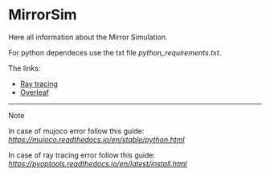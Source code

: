 # MirrorSim

Here all information about the Mirror Simulation. 

For python dependeces use the txt file *python_requirements.txt*.

The links:
* [Ray tracing](https://github.com/cihologramas/pyoptools/tree/master)
* [Overleaf](https://www.overleaf.com/read/wbdxhnhfgygz#2b77a3)

___________________________________________________________

> [!NOTE]
> In case of mujoco error follow this guide: 
  *https://mujoco.readthedocs.io/en/stable/python.html*
> 
> In case of ray tracing error follow this guide:
  *https://pyoptools.readthedocs.io/en/latest/install.html*
